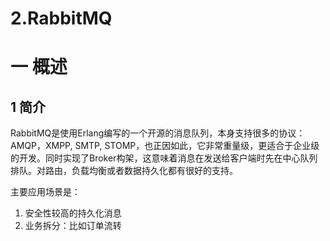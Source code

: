 # 2.RabbitMQ

# 一 概述
## 1 简介
RabbitMQ是使用Erlang编写的一个开源的消息队列，本身支持很多的协议：AMQP，XMPP, SMTP, STOMP，也正因如此，它非常重量级，更适合于企业级的开发。同时实现了Broker构架，这意味着消息在发送给客户端时先在中心队列排队。对路由，负载均衡或者数据持久化都有很好的支持。

主要应用场景是：
1. 安全性较高的持久化消息
2. 业务拆分：比如订单流转
